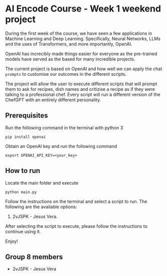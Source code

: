 # AI Encode Course - Week 1 weekend project

During the first week of the course, we have seen a few applications in Machine Learning and Deep Learning. Specifically, Neural Networks, LLMs and the uses of Transformers, and more importantly, OpenAI.

OpenAI has increcibly made things easier for everyone as the pre-trained models have served as the based for many incredible projects.

The current project is based on OpenAI and how well we can apply the chat `prompts` to customise our outcomes in the different scripts.

The project will allow the user to execute different scripts that will prompt them to ask for recipes, dish names and critizise a recipe as if they were talking to a professional chef. Every script will run a different version of the ChefGPT with an entirely different personality.

## Prerequisites

Run the following command in the terminal with python 3

```
pip install openai
```

Obtain an OpenAI key and run the following command

```
export OPENAI_API_KEY=<your_key>
```

## How to run

Locate the main folder and execute

```
python main.py
```

Follow the instructions on the terminal and select a script to run. The following are the available options:

1. 2vJSPK - Jesus Vera.

After selecting the script to execute, please follow the instructions to continue using it.

Enjoy!

## Group 8 members

- 2vJSPK - Jesus Vera